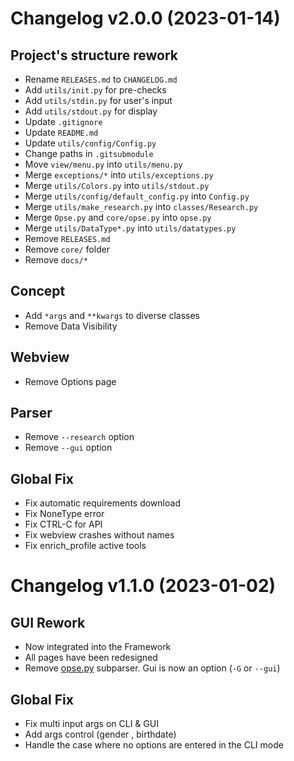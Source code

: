 Changelog v2.0.0 (2023-01-14)
=================================

Project's structure rework
----------
- Rename `RELEASES.md` to `CHANGELOG.md`
- Add `utils/init.py` for pre-checks
- Add `utils/stdin.py` for user's input
- Add `utils/stdout.py` for display
- Update `.gitignore`
- Update `README.md`
- Update `utils/config/Config.py`
- Change paths in `.gitsubmodule`
- Move `view/menu.py` into `utils/menu.py`
- Merge `exceptions/*` into `utils/exceptions.py`
- Merge `utils/Colors.py` into `utils/stdout.py`
- Merge `utils/config/default_config.py` into `Config.py`
- Merge `utils/make_research.py` into `classes/Research.py`
- Merge `Opse.py` and `core/opse.py` into `opse.py`
- Merge `utils/DataType*.py` into `utils/datatypes.py`
- Remove `RELEASES.md`
- Remove `core/` folder
- Remove `docs/*`

Concept
----------
- Add `*args` and `**kwargs` to diverse classes
- Remove Data Visibility

Webview
----------
- Remove Options page

Parser
----------
- Remove `--research` option
- Remove `--gui` option

Global Fix
----------
- Fix automatic requirements download
- Fix NoneType error
- Fix CTRL-C for API
- Fix webview crashes without names
- Fix enrich_profile active tools


Changelog v1.1.0 (2023-01-02)
=================================

GUI Rework
----------
- Now integrated into the Framework
- All pages have been redesigned
- Remove [opse.py](./opse.py) subparser. Gui is now an option (`-G` or `--gui`)

Global Fix
----------
- Fix multi input args on CLI & GUI
- Add args control (gender , birthdate)
- Handle the case where no options are entered in the CLI mode
